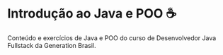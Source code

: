 # Introdução ao Java e POO ☕

Conteúdo e exercícios de Java e POO do curso de Desenvolvedor Java Fullstack da Generation Brasil.
